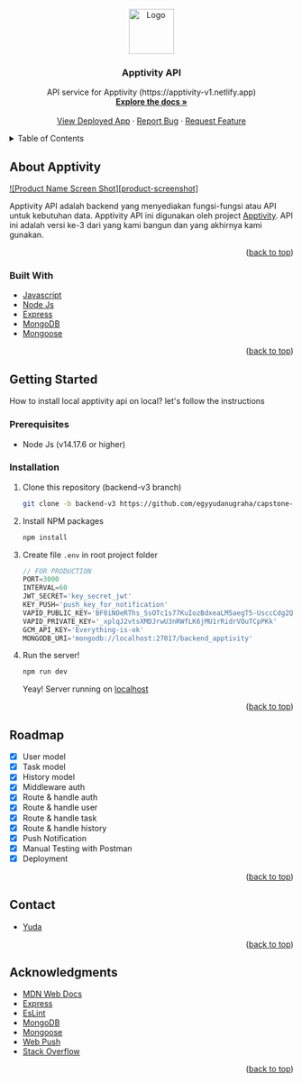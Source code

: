 <div id="top"></div>

<!-- PROJECT LOGO -->
<br />
<div align="center">
  <a href="https://github.com/egyyudanugraha/capstone-project">
    <img src="https://apptivity-v1.netlify.app/favicon.png" alt="Logo" width="80" height="80">
  </a>

<h3 align="center">Apptivity API</h3>

  <p align="center">
    API service for Apptivity (https://apptivity-v1.netlify.app)
    <br />
    <a href="#top"><strong>Explore the docs »</strong></a>
    <br />
    <br />
    <a href="https://apptivity-api-v3.herokuapp.com/">View Deployed App</a>
    ·
    <a href="https://github.com/egyyudanugraha/capstone-project/issues">Report Bug</a>
    ·
    <a href="https://github.com/egyyudanugraha/capstone-project/issues">Request Feature</a>
  </p>
</div>



<!-- TABLE OF CONTENTS -->
<details>
  <summary>Table of Contents</summary>
  <ol>
    <li>
      <a href="#about-the-project">About The Project</a>
      <ul>
        <li><a href="#built-with">Built With</a></li>
      </ul>
    </li>
    <li>
      <a href="#getting-started">Getting Started</a>
      <ul>
        <li><a href="#prerequisites">Prerequisites</a></li>
        <li><a href="#installation">Installation</a></li>
      </ul>
    </li>
    <li><a href="#roadmap">Roadmap</a></li>
    <li><a href="#contact">Contact</a></li>
    <li><a href="#acknowledgments">Acknowledgments</a></li>
  </ol>
</details>



<!-- ABOUT THE PROJECT -->
## About Apptivity

[![Product Name Screen Shot][product-screenshot]](https://example.com)

Apptivity API adalah backend yang menyediakan fungsi-fungsi atau API untuk kebutuhan data. Apptivity API ini digunakan oleh project [Apptivity](http://apptivity-v1.netlify.app/). API ini adalah versi ke-3 dari yang kami bangun dan yang akhirnya kami gunakan.

<p align="right">(<a href="#top">back to top</a>)</p>



### Built With

* [Javascript](https://www.javascript.com/)
* [Node Js](https://nodejs.org/)
* [Express](https://expressjs.com/)
* [MongoDB](https://www.mongodb.com/)
* [Mongoose](https://mongoosejs.com/)

<p align="right">(<a href="#top">back to top</a>)</p>


<!-- GETTING STARTED -->
## Getting Started

How to install local apptivity api on local? let's follow the instructions

### Prerequisites
* Node Js (v14.17.6 or higher)

### Installation

1. Clone this repository (backend-v3 branch)
   ```sh
   git clone -b backend-v3 https://github.com/egyyudanugraha/capstone-project.git
   ```
2. Install NPM packages
   ```sh
   npm install
   ```
3. Create file `.env` in root project folder
   ```js
   // FOR PRODUCTION
   PORT=3000
   INTERVAL=60
   JWT_SECRET='key_secret_jwt'
   KEY_PUSH='push_key_for_notification'
   VAPID_PUBLIC_KEY='BF0iNOeRThs_SsOTc1s77KuIozBdxeaLM5aegT5-UsccCdg2QN9bZQ_a4SZtZ_Y09-ytma00m4AeHqYvk5MZuJA'
   VAPID_PRIVATE_KEY='_xplqJ2vtsXMDJrwU3nRWfLK6jMU1rRidrVOuTCpPKk'
   GCM_API_KEY='Everything-is-ok'
   MONGODB_URI='mongodb://localhost:27017/backend_apptivity'
   ```
4. Run the server!
   ```sh
   npm run dev
   ```
   Yeay! Server running on [localhost](http://localhost:3000/)
   
<p align="right">(<a href="#top">back to top</a>)</p>


<!-- ROADMAP -->
## Roadmap

- [x] User model
- [x] Task model
- [x] History model
- [x] Middleware auth
- [x] Route & handle auth
- [x] Route & handle user
- [x] Route & handle task
- [x] Route & handle history
- [x] Push Notification
- [x] Manual Testing with Postman
- [x] Deployment

<p align="right">(<a href="#top">back to top</a>)</p>

<!-- CONTACT -->
## Contact
- [Yuda](https://www.instagram.com/_yuda23_)

<p align="right">(<a href="#top">back to top</a>)</p>


<!-- ACKNOWLEDGMENTS -->
## Acknowledgments

* [MDN Web Docs](https://developer.mozilla.org/)
* [Express](https://expressjs.com/)
* [EsLint](https://eslint.org/)
* [MongoDB](https://www.mongodb.com/)
* [Mongoose](https://mongoosejs.com/)
* [Web Push](https://www.npmjs.com/package/web-push)
* [Stack Overflow](https://stackoverflow.com/)

<p align="right">(<a href="#top">back to top</a>)</p>
